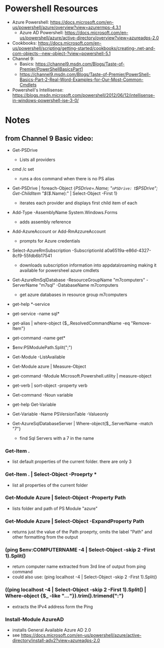 # Powershell Resources
* Azure Powershell: https://docs.microsoft.com/en-us/powershell/azure/overview?view=azurermps-4.3.1
    * Azure AD Powershell: https://docs.microsoft.com/en-us/powershell/azure/active-directory/overview?view=azureadps-2.0
* Cookbooks: https://docs.microsoft.com/en-us/powershell/scripting/getting-started/cookbooks/creating-.net-and-com-objects--new-object-?view=powershell-5.1
* Channel 9:
   * Basics: https://channel9.msdn.com/Blogs/Taste-of-Premier/PowerShellBasicsPart1
   * https://channel9.msdn.com/Blogs/Taste-of-Premier/PowerShell-Basics-Part-2-Real-Word-Examples-for-Our-Most-Common-Cmdlets
* Powershell's Intellisense: https://blogs.msdn.microsoft.com/powershell/2012/06/12/intellisense-in-windows-powershell-ise-3-0/


# Notes
## from Channel 9 Basic video:
*  Get-PSDrive
   * Lists all providers
*  cmd /c set
   * runs a dos command when there is no PS alias
*  Get-PSDrive | foreach-Object {$PSDrive=$_.Name; "`nPSDrive: `t$PSDrive"; Get-ChildItem "$($_.Name):" | Select-Object -First 1}
   * iterates each provider and displays first child item of each
*  Add-Type -AssemblyName System.Windows.Forms
   * adds assembly reference
*  Add-AzureAccount or Add-RmAzzureAccount
   * prompts for Azure credentials
*  Select-AzureRmSubscription -SubscriptionId a0a6519a-e86d-4327-8cf9-55fdb6b17541
   * downloads subscription information into appdata\roaming making it available for powersheel azure cmdlets
*  Get-AzureRmSqlDatabase -ResourceGroupName "m7computers" -ServerName "m7sql" -DatabaseName m7computers
   * get azure databases in resource group m7computers


*  get-help *-service

*  get-service -name sql*

*  get-alias | where-object {$_.ResolvedCommandName -eq "Remove-Item"}

*  get-command -name get*

*  $env:PSModulePath.Split(";")

*  Get-Module -ListAvailable

*  Get-Module azure | Measure-Object

*  get-command -Module Microsoft.Powershell.utility | measure-object

*  get-verb | sort-object -property verb

*  Get-command -Noun variable

*  get-help Get-Variable

*  Get-Variable -Name PSVersionTable -Valueonly

*  Get-AzureSqlDatabaseServer | Where-object{$_.ServerName -match "7"}
   * find Sql Servers with a 7 in the name

### Get-Item . 
* list default properties of the current folder.  there are only 3
### Get-Item . | Select-Object -Proeprty *
* list all properties of the current folder

### Get-Module Azure | Select-Object -Property Path
* lists folder and path of PS Module "azure"

### Get-Module Azure | Select-Object -ExpandProperty Path
* returns just the value of the Path proeprty, omits the label "Path" and other formatting from the output

### (ping $env:COMPUTERNAME -4 | Select-Object -skip 2 -First 1).Split()
*  return computer name extracted from 3rd line of output from ping command
* could also use:  (ping localhost -4 | Select-Object -skip 2 -First 1).Split()

### ((ping localhost -4 | Select-Object -skip 2 -First 1).Split() | Where-object {$_ -like "*.*.*.*"}).trim().trimend(":")
* extracts the IPv4 address form the Ping

### Install-Module AzureAD
*  installs General Available Azure AD 2.0
* see https://docs.microsoft.com/en-us/powershell/azure/active-directory/install-adv2?view=azureadps-2.0







